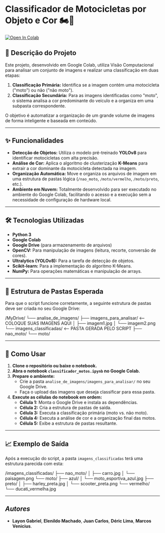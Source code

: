 # Classificador de Motocicletas por Objeto e Cor 🏍️🎨

[![Open In Colab](https://colab.research.google.com/assets/colab-badge.svg)](https://colab.research.google.com/github/SEU-USUARIO/SEU-REPOSITORIO/blob/main/classificador_motos.ipynb)

## 📄 Descrição do Projeto

Este projeto, desenvolvido em Google Colab, utiliza Visão Computacional para analisar um conjunto de imagens e realizar uma classificação em duas etapas:

1.  **Classificação Primária:** Identifica se a imagem contém uma motocicleta ("moto") ou não ("não moto").
2.  **Classificação Secundária:** Para as imagens identificadas como "moto", o sistema analisa a cor predominante do veículo e a organiza em uma subpasta correspondente.

O objetivo é automatizar a organização de um grande volume de imagens de forma inteligente e baseada em conteúdo.

---

## ✨ Funcionalidades

-   **Detecção de Objetos:** Utiliza o modelo pré-treinado **YOLOv8** para identificar motocicletas com alta precisão.
-   **Análise de Cor:** Aplica o algoritmo de clusterização **K-Means** para extrair a cor dominante da motocicleta detectada na imagem.
-   **Organização Automática:** Move e organiza os arquivos de imagem em uma estrutura de pastas lógica (`/nao_moto`, `/moto/vermelho`, `/moto/preto`, etc.).
-   **Ambiente em Nuvem:** Totalmente desenvolvido para ser executado no ambiente do Google Colab, facilitando o acesso e a execução sem a necessidade de configuração de hardware local.

---

## 🛠️ Tecnologias Utilizadas

-   **Python 3**
-   **Google Colab**
-   **Google Drive** (para armazenamento de arquivos)
-   **OpenCV:** Para manipulação de imagens (leitura, recorte, conversão de cores).
-   **Ultralytics (YOLOv8):** Para a tarefa de detecção de objetos.
-   **Scikit-learn:** Para a implementação do algoritmo K-Means.
-   **NumPy:** Para operações matemáticas e manipulação de arrays.

---

## 📁 Estrutura de Pastas Esperada

Para que o script funcione corretamente, a seguinte estrutura de pastas deve ser criada no seu Google Drive:

/MyDrive/
└── analise_de_imagens/
├── imagens_para_analisar/   <-- COLOQUE SUAS IMAGENS AQUI
│   ├── imagem1.jpg
│   └── imagem2.png
└── imagens_classificadas/   <-- PASTA GERADA PELO SCRIPT
├── nao_moto/
└── moto/

---

## 🚀 Como Usar

1.  **Clone o repositório ou baixe o notebook.**
2.  **Abra o notebook `classificador_motos.ipynb` no Google Colab.**
3.  **Prepare o ambiente:**
    - Crie a pasta `analise_de_imagens/imagens_para_analisar/` no seu Google Drive.
    - Faça o upload das imagens que deseja classificar para essa pasta.
4.  **Execute as células do notebook em ordem:**
    - **Célula 1:** Monta o Google Drive e instala as dependências.
    - **Célula 2:** Cria a estrutura de pastas de saída.
    - **Célula 3:** Executa a classificação primária (moto vs. não moto).
    - **Célula 4:** Executa a análise de cor e a organização final das motos.
    - **Célula 5:** Exibe a estrutura de pastas resultante.

---

## 📈 Exemplo de Saída

Após a execução do script, a pasta `imagens_classificadas` terá uma estrutura parecida com esta:

/imagens_classificadas/
├── nao_moto/
│   ├── carro.jpg
│   └── paisagem.png
└── moto/
├── azul/
│   └── moto_esportiva_azul.jpg
├── preto/
│   ├── harley_preta.jpg
│   └── scooter_preta.png
└── vermelho/
└── ducati_vermelha.jpg

---
##  _Autores_

- **Layon Gabriel**, **Elenildo Machado**, **Juan Carlos**, **Déric Lima**, **Marcos Venicius**.

